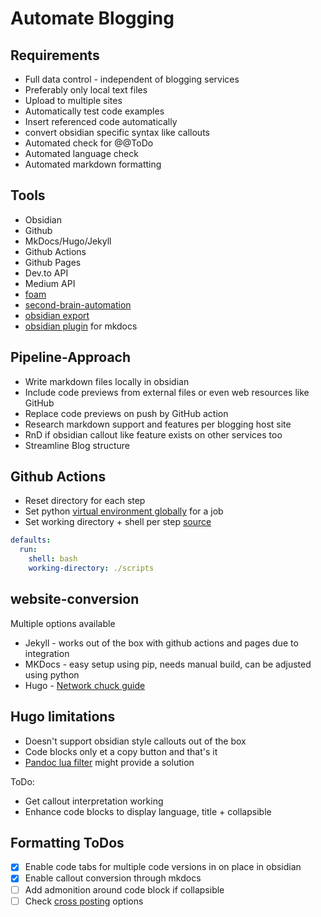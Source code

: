 # Automate Blogging
## Requirements
* Full data control - independent of blogging services
* Preferably only local text files
* Upload to multiple sites
* Automatically test code examples
* Insert referenced code automatically
* convert obsidian specific syntax like callouts
* Automated check for @@ToDo
* Automated language check
* Automated markdown formatting

## Tools
* Obsidian
* Github
* MkDocs/Hugo/Jekyll
* Github Actions
* Github Pages
* Dev.to API
* Medium API
* [foam](https://foambubble.github.io/foam/)
* [second-brain-automation](https://medium.com/design-bootcamp/automating-my-second-brain-how-technology-makes-information-management-effortless-afb2a1e4ab11)
* [obsidian export](https://github.com/zoni/obsidian-export)
* [obsidian plugin](https://github.com/ndy2/mkdocs-obsidian-support-plugin) for mkdocs

## Pipeline-Approach
* Write markdown files locally in obsidian
* Include code previews from external files or even web resources like GitHub
* Replace code previews on push by GitHub action
* Research markdown support and features per blogging host site
* RnD if obsidian callout like feature exists on other services too
* Streamline Blog structure

## Github Actions

* Reset directory for each step
* Set python [virtual environment globally](https://adamj.eu/tech/2023/11/02/github-actions-faster-python-virtual-environments/) for a job
* Set working directory + shell per step [source](https://docs.github.com/en/actions/writing-workflows/choosing-what-your-workflow-does/setting-a-default-shell-and-working-directory)
```yaml
defaults:
  run:
    shell: bash
    working-directory: ./scripts
```

## website-conversion
Multiple options available

* Jekyll - works out of the box with github actions and pages due to integration
* MKDocs - easy setup using pip, needs manual build, can be adjusted using python
* Hugo - [Network chuck guide](https://www.youtube.com/watch?v=dnE7c0ELEH8)

## Hugo limitations
* Doesn't support obsidian style callouts out of the box
* Code blocks only et a copy button and that's it
* [Pandoc lua filter](https://github.com/mokeyish/obsidian-enhancing-export/issues/60) might provide a solution

ToDo:
* Get callout interpretation working
* Enhance code blocks to display language, title + collapsible

## Formatting ToDos
- [X] Enable code tabs for multiple code versions in on place in obsidian
- [x] Enable callout conversion through mkdocs
- [ ] Add admonition around code block if collapsible
- [ ] Check [cross posting](https://dev.to/leewynne/how-to-cross-post-and-import-your-existing-blog-into-dev-and-retain-seo-original-source-and-ranking-mm8) options